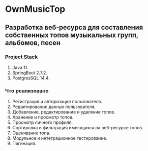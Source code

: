 # OwnMusicTop
## Разработка веб-ресурса для составления собственных топов музыкальных групп, альбомов, песен
### Project Stack 
1. Java 11.
2. SpringBoot 2.7.2.
3. PostgresSQL 14.4.
### Что реализовано
1. Регистрация и авторизация пользователя.
2. Редактирование данных пользователя.
3. Добавление, редактирование и удаление топов.
4. Хранение и просмотр топов.
5. Просмотр личного профиля.
6. Сортировка и фильтрация имеющихся на веб-ресурсе топов.
7. Оценивание топа.
8. Модульное и интеграционное тестирование.
9. Пагинация.
